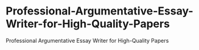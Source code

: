 # Professional-Argumentative-Essay-Writer-for-High-Quality-Papers
Professional Argumentative Essay Writer for High-Quality Papers
